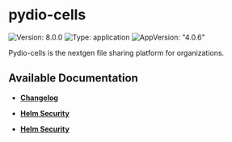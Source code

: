 # pydio-cells

![Version: 8.0.0](https://img.shields.io/badge/Version-8.0.0-informational?style=flat-square) ![Type: application](https://img.shields.io/badge/Type-application-informational?style=flat-square) ![AppVersion: "4.0.6"](https://img.shields.io/badge/AppVersion-"4.0.6"-informational?style=flat-square)

Pydio-cells is the nextgen file sharing platform for organizations.

## Available Documentation

- [**Changelog**](CHANGELOG)

- [**Helm Security**](container-security)

- [**Helm Security**](helm-security)

